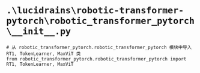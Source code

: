 # `.\lucidrains\robotic-transformer-pytorch\robotic_transformer_pytorch\__init__.py`

```
# 从 robotic_transformer_pytorch.robotic_transformer_pytorch 模块中导入 RT1, TokenLearner, MaxViT 类
from robotic_transformer_pytorch.robotic_transformer_pytorch import RT1, TokenLearner, MaxViT
```